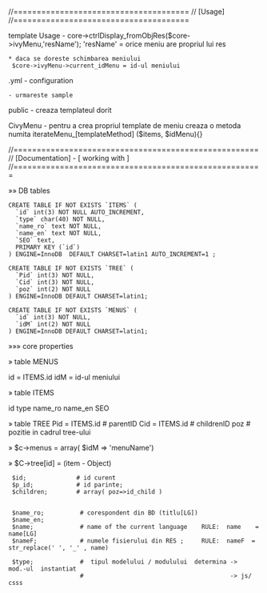 
//======================================
//           [Usage]
//======================================

template Usage
    - core->ctrlDisplay_fromObjRes($core->ivyMenu,'resName');
            'resName' = orice meniu are propriul lui res

    * daca se doreste schimbarea meniului
     $core->ivyMenu->current_idMenu = id-ul meniului

.yml - configuration

    - urmareste sample

public
    - creaza templateul dorit


CivyMenu
    - pentru a crea propriul template de meniu creaza o metoda numita
    iterateMenu_[templateMethod] ($items, $idMenu){}







//=====================================================
//           [Documentation] -  [ working with ]
//======================================================

»» DB tables

    CREATE TABLE IF NOT EXISTS `ITEMS` (
      `id` int(3) NOT NULL AUTO_INCREMENT,
      `type` char(40) NOT NULL,
      `name_ro` text NOT NULL,
      `name_en` text NOT NULL,
      `SEO` text,
      PRIMARY KEY (`id`)
    ) ENGINE=InnoDB  DEFAULT CHARSET=latin1 AUTO_INCREMENT=1 ;

    CREATE TABLE IF NOT EXISTS `TREE` (
      `Pid` int(3) NOT NULL,
      `Cid` int(3) NOT NULL,
      `poz` int(2) NOT NULL
    ) ENGINE=InnoDB DEFAULT CHARSET=latin1;

    CREATE TABLE IF NOT EXISTS `MENUS` (
      `id` int(3) NOT NULL,
      `idM` int(2) NOT NULL
    ) ENGINE=InnoDB DEFAULT CHARSET=latin1;



»»» core properties


» table MENUS

id   = ITEMS.id
idM  = id-ul meniului

» table ITEMS

id
type
name_ro
name_en
SEO

» table TREE
Pid = ITEMS.id    # parentID
Cid = ITEMS.id    # childrenID
poz               # pozitie in cadrul tree-ului  

» $c->menus = array( $idM => 'menuName')

» $C->tree[id] = (item - Object)

     $id;              # id curent
     $p_id;            # id parinte;
     $children;        # array( poz=>id_child )


     $name_ro;          # corespondent din BD (titlu[LG])
     $name_en;
     $name;             # name of the current language    RULE:  name    = name[LG]
     $nameF;            # numele fisierului din RES ;     RULE:  nameF  = str_replace(' ', '_' , name)

     $type;             #  tipul modelului / modulului  determina ->   mod.-ul  instantiat
                        #                                         -> js/ csss
    
